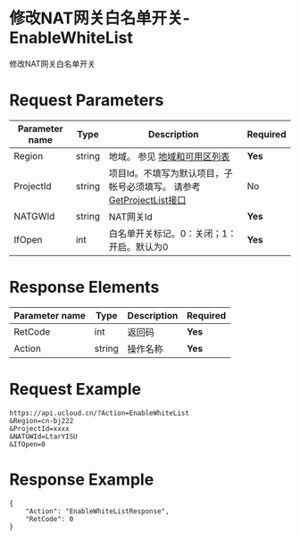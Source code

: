# 修改NAT网关白名单开关-EnableWhiteList

修改NAT网关白名单开关

# Request Parameters
|Parameter name|Type|Description|Required|
|---|---|---|---|
|Region|string|地域。 参见 [地域和可用区列表](../summary/regionlist.html)|**Yes**|
|ProjectId|string|项目Id。不填写为默认项目，子帐号必须填写。 请参考[GetProjectList接口](../summary/get_project_list.html)|No|
|NATGWId|string|NAT网关Id|**Yes**|
|IfOpen|int|白名单开关标记。0：关闭；1：开启。默认为0|**Yes**|

# Response Elements
|Parameter name|Type|Description|Required|
|---|---|---|---|
|RetCode|int|返回码|**Yes**|
|Action|string|操作名称|**Yes**|

# Request Example
```
https://api.ucloud.cn/?Action=EnableWhiteList
&Region=cn-bj222
&ProjectId=xxxx
&NATGWId=LtarYISU
&IfOpen=0
```

# Response Example
```
{
    "Action": "EnableWhiteListResponse", 
    "RetCode": 0
}
```

